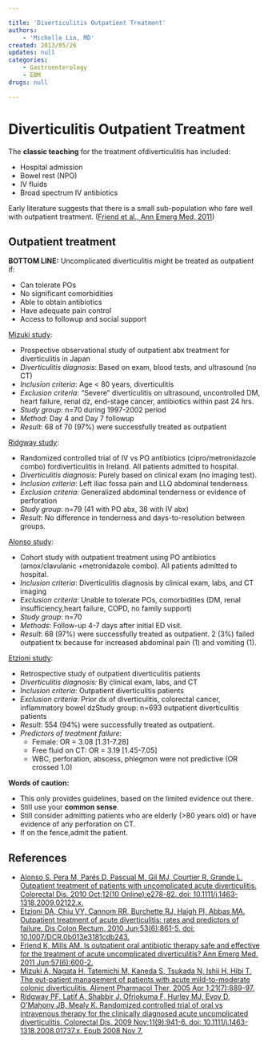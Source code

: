 ```yaml
---

title: 'Diverticulitis Outpatient Treatment'
authors:
    - 'Michelle Lin, MD'
created: 2013/05/26
updates: null
categories:
    - Gastroenterology
    - EBM
drugs: null

---
```





# Diverticulitis Outpatient Treatment

The **classic teaching** for the treatment ofdiverticulitis has included:

-   Hospital admission
-   Bowel rest (NPO)
-   IV fluids
-   Broad spectrum IV antibiotics

Early literature suggests that there is a small sub-population who fare well with outpatient treatment. ([Friend et al., Ann Emerg Med, 2011](https://www.ncbi.nlm.nih.gov/pubmed/?term=21770056))

## Outpatient treatment

**BOTTOM LINE:** Uncomplicated diverticulitis might be treated as outpatient if:

-   Can tolerate POs
-   No significant comorbidities
-   Able to obtain antibiotics
-   Have adequate pain control
-   Access to followup and social support 

[Mizuki study](https://www.ncbi.nlm.nih.gov/pubmed/?term=￼￼15801924):
-   Prospective observational study of outpatient abx treatment for diverticulitis in Japan 
-   *Diverticulitis diagnosis*: Based on exam, blood tests, and ultrasound (no CT) 
-   *Inclusion criteria*: Age &lt; 80 years, diverticulitis
-   *Exclusion criteria*: “Severe” diverticulitis on ultrasound, uncontrolled DM, heart failure, renal dz, end-stage cancer, antibiotics within past 24 hrs. 
-   *Study group*: n=70 during 1997-2002 period
-   *Method*: Day 4 and Day 7 followup
-   *Result*: 68 of 70 (97%) were successfully treated as outpatient 

[Ridgway study](https://www.ncbi.nlm.nih.gov/pubmed/?term=￼19016815):

-   Randomized controlled trial of IV vs PO antibiotics (cipro/metronidazole combo) fordiverticulitis in Ireland. All patients admitted to hospital.
-   *Diverticulitis diagnosis*: Purely based on clinical exam (no imaging test).
-   *Inclusion criteria*: Left iliac fossa pain and LLQ abdominal tenderness
-   *Exclusion criteria:* Generalized abdominal tenderness or evidence of perforation 
-   *Study group*: n=79 (41 with PO abx, 38 with IV abx)
-   *Result*: No difference in tenderness and days-to-resolution between groups. 

[Alonso study](https://www.ncbi.nlm.nih.gov/pubmed/?term=￼￼19906059):
-   Cohort study with outpatient treatment using PO antibiotics (amox/clavulanic +metronidazole combo). All patients admitted to hospital.
-   *Inclusion criteria*: Diverticulitis diagnosis by clinical exam, labs, and CT imaging 
-   *Exclusion criteria*: Unable to tolerate POs, comorbidities (DM, renal insufficiency,heart failure, COPD, no family support)
-   *Study group*: n=70
-   *Methods*: Follow-up 4-7 days after initial ED visit.
-   *Result*: 68 (97%) were successfully treated as outpatient. 2 (3%) failed outpatient tx because for increased abdominal pain (1) and vomiting (1). 

[Etzioni study](https://www.ncbi.nlm.nih.gov/pubmed/?term=￼￼19906059):

- Retrospective study of outpatient diverticulitis patients
- *Diverticulitis diagnosis:* By clinical exam, labs, and CT
- *Inclusion criteria*: Outpatient diverticulitis patients
- *Exclusion criteria*: Prior dx of diverticulitis, colorectal cancer, inflammatory bowel dzStudy group: n=693 outpatient diverticulitis patients
- *Result*: 554 (94%) were successfully treated as outpatient.
- *Predictors of treatment failure*:
  -   Female: OR = 3.08 [1.31-7.28]
  -   Free fluid on CT: OR = 3.19 [1.45-7.05]
  -   WBC, perforation, abscess, phlegmon were not predictive (OR crossed 1.0)

**Words of caution:** 
- This only provides guidelines, based on the limited evidence out there. 
- Still use your **common sense**. 
- Still consider admitting patients who are elderly (&gt;80 years old) or have evidence of any perforation on CT. 
- If on the fence,admit the patient.

## References

-   [Alonso S, Pera M, Parés D, Pascual M, Gil MJ, Courtier R, Grande L. Outpatient treatment of patients with uncomplicated acute diverticulitis. Colorectal Dis. 2010 Oct;12(10 Online):e278-82. doi: 10.1111/j.1463-1318.2009.02122.x.](https://www.ncbi.nlm.nih.gov/pubmed/?term=￼￼19906059)
-   [Etzioni DA, Chiu VY, Cannom RR, Burchette RJ, Haigh PI, Abbas MA. Outpatient treatment of acute diverticulitis: rates and predictors of failure. Dis Colon Rectum. 2010 Jun;53(6):861-5. doi: 10.1007/DCR.0b013e3181cdb243.](https://www.ncbi.nlm.nih.gov/pubmed/?term=￼￼19906059)
-   [Friend K, Mills AM. Is outpatient oral antibiotic therapy safe and effective for the treatment of acute uncomplicated diverticulitis? Ann Emerg Med. 2011 Jun;57(6):600-2.](https://www.ncbi.nlm.nih.gov/pubmed/?term=21770056)
-   [Mizuki A, Nagata H, Tatemichi M, Kaneda S, Tsukada N, Ishii H, Hibi T. The out-patient management of patients with acute mild-to-moderate colonic diverticulitis. Aliment Pharmacol Ther. 2005 Apr 1;21(7):889-97.](https://www.ncbi.nlm.nih.gov/pubmed/?term=￼￼15801924)
-   [Ridgway PF, Latif A, Shabbir J, Ofriokuma F, Hurley MJ, Evoy D, O'Mahony JB, Mealy K. Randomized controlled trial of oral vs intravenous therapy for the clinically diagnosed acute uncomplicated diverticulitis. Colorectal Dis. 2009 Nov;11(9):941-6. doi: 10.1111/j.1463-1318.2008.01737.x. Epub 2008 Nov 7.](https://www.ncbi.nlm.nih.gov/pubmed/?term=￼19016815)
